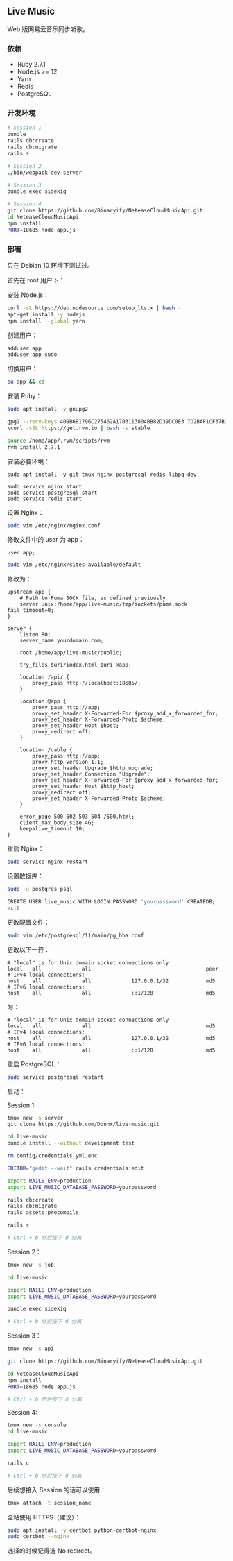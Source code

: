 ## Live Music

Web 版网易云音乐同步听歌。

### 依赖

* Ruby 2.7.1
* Node.js >= 12
* Yarn
* Redis
* PostgreSQL

### 开发环境

```bash
# Session 1
bundle
rails db:create
rails db:migrate
rails s

# Session 2
./bin/webpack-dev-server

# Session 3
bundle exec sidekiq

# Session 4
git clone https://github.com/Binaryify/NeteaseCloudMusicApi.git
cd NeteaseCloudMusicApi
npm install
PORT=18685 node app.js
```

### 部署

只在 Debian 10 环境下测试过。

首先在 root 用户下：

安装 Node.js：
```bash
curl -sL https://deb.nodesource.com/setup_lts.x | bash -
apt-get install -y nodejs
npm install --global yarn
```

创建用户：
```bash
adduser app
adduser app sudo
```

切换用户：
```bash
su app && cd
```

安装 Ruby：
```bash
sudo apt install -y gnupg2

gpg2 --recv-keys 409B6B1796C275462A1703113804BB82D39DC0E3 7D2BAF1CF37B13E2069D6956105BD0E739499BDB
\curl -sSL https://get.rvm.io | bash -s stable

source /home/app/.rvm/scripts/rvm
rvm install 2.7.1
```

安装必要环境：
```
sudo apt install -y git tmux nginx postgresql redis libpq-dev

sudo service nginx start
sudo service postgresql start
sudo service redis start
```

设置 Nginx：
```bash
sudo vim /etc/nginx/nginx.conf
```

修改文件中的 user 为 app：
```
user app;
```

```bash
sudo vim /etc/nginx/sites-available/default
```

修改为：
```
upstream app {
    # Path to Puma SOCK file, as defined previously
    server unix:/home/app/live-music/tmp/sockets/puma.sock fail_timeout=0;
}

server {
    listen 80;
    server_name yourdomain.com;

    root /home/app/live-music/public;

    try_files $uri/index.html $uri @app;

    location /api/ {
        proxy_pass http://localhost:18685/;
    }

    location @app {
        proxy_pass http://app;
        proxy_set_header X-Forwarded-For $proxy_add_x_forwarded_for;
        proxy_set_header X-Forwarded-Proto $scheme;
        proxy_set_header Host $host;
        proxy_redirect off;
    }

    location /cable {
        proxy_pass http://app;
        proxy_http_version 1.1;
        proxy_set_header Upgrade $http_upgrade;
        proxy_set_header Connection "Upgrade";
        proxy_set_header X-Forwarded-For $proxy_add_x_forwarded_for;
        proxy_set_header Host $http_host;
        proxy_redirect off;
        proxy_set_header X-Forwarded-Proto $scheme;
    }

    error_page 500 502 503 504 /500.html;
    client_max_body_size 4G;
    keepalive_timeout 10;
}
```

重启 Nginx：
```bash
sudo service nginx restart
```

设置数据库：
```bash
sudo -u postgres psql

CREATE USER live_music WITH LOGIN PASSWORD 'yourpassword' CREATEDB;
exit
```

更改配置文件：
```bash
sudo vim /etc/postgresql/11/main/pg_hba.conf
```

更改以下一行：
```
# "local" is for Unix domain socket connections only
local   all             all                                     peer
# IPv4 local connections:
host    all             all             127.0.0.1/32            md5
# IPv6 local connections:
host    all             all             ::1/128                 md5
```

为：
```
# "local" is for Unix domain socket connections only
local   all             all                                     md5
# IPv4 local connections:
host    all             all             127.0.0.1/32            md5
# IPv6 local connections:
host    all             all             ::1/128                 md5
```

重启 PostgreSQL：
```bash
sudo service postgresql restart
```

启动：

Session 1:
```bash
tmux new -s server
git clone https://github.com/Dounx/live-music.git

cd live-music
bundle install --without development test

rm config/credentials.yml.enc

EDITOR="gedit --wait" rails credentials:edit

export RAILS_ENV=production
export LIVE_MUSIC_DATABASE_PASSWORD=yourpassword

rails db:create
rails db:migrate
rails assets:precompile

rails s

# Ctrl + b 然后按下 d 分离
```

Session 2：
```bash
tmux new -s job

cd live-music

export RAILS_ENV=production
export LIVE_MUSIC_DATABASE_PASSWORD=yourpassword

bundle exec sidekiq

# Ctrl + b 然后按下 d 分离
```

Session 3：
```bash
tmux new -s api

git clone https://github.com/Binaryify/NeteaseCloudMusicApi.git

cd NeteaseCloudMusicApi
npm install
PORT=18685 node app.js

# Ctrl + b 然后按下 d 分离
```

Session 4:
```bash
tmux new -s console
cd live-music

export RAILS_ENV=production
export LIVE_MUSIC_DATABASE_PASSWORD=yourpassword

rails c

# Ctrl + b 然后按下 d 分离
```

后续想接入 Session 的话可以使用：
```bash
tmux attach -t session_name
```

全站使用 HTTPS（建议）：
```bash
sudo apt install -y certbot python-certbot-nginx
sudo certbot --nginx
```

选择的时候记得选 No redirect。
